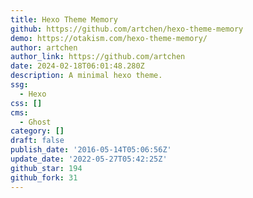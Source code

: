 ```yaml
---
title: Hexo Theme Memory
github: https://github.com/artchen/hexo-theme-memory
demo: https://otakism.com/hexo-theme-memory/
author: artchen
author_link: https://github.com/artchen
date: 2024-02-18T06:01:48.280Z
description: A minimal hexo theme.
ssg:
  - Hexo
css: []
cms:
  - Ghost
category: []
draft: false
publish_date: '2016-05-14T05:06:56Z'
update_date: '2022-05-27T05:42:25Z'
github_star: 194
github_fork: 31
---
```

